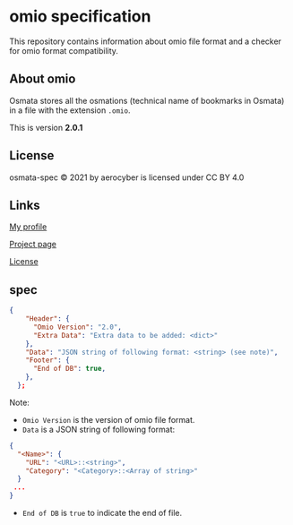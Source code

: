 # omio specification

This repository contains information about omio file format and a checker for omio format compatibility.

## About omio

Osmata stores all the osmations (technical name of bookmarks in Osmata) in a file with the extension `.omio`.

This is version **2.0.1**

## License

osmata-spec
© 2021 by aerocyber is licensed under CC BY 4.0

## Links

[My profile](https://github.com/aerocyber)

[Project page](https://aerocyber.github.io/osmata-spec)

[License](http://creativecommons.org/licenses/by/4.0/)

## spec

```json
{
    "Header": {
      "Omio Version": "2.0",
      "Extra Data": "Extra data to be added: <dict>"
    },
    "Data": "JSON string of following format: <string> (see note)",
    "Footer": {
      "End of DB": true,
    },
  };
```

Note:

- `Omio Version` is the version of omio file format.
- `Data` is a JSON string of following format:

```json
{
  "<Name>": {
    "URL": "<URL>::<string>",
    "Category": "<Category>::<Array of string>"
  }
 ...
}
```

- `End of DB` is `true` to indicate the end of file.
